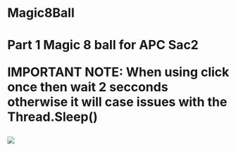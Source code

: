 # Magic8Ball
<H1>Part 1 Magic 8 ball for APC Sac2

  IMPORTANT NOTE: When using click once then wait 2 secconds otherwise it will case issues with the Thread.Sleep()

![](https://media.tenor.com/TFhmPga4xEwAAAAd/magic8ball-yes.gif)

